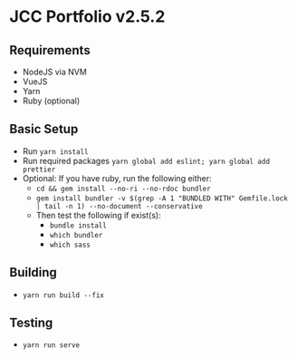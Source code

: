 # JCC Portfolio v2.5.2

## Requirements

- NodeJS via NVM
- VueJS
- Yarn
- Ruby (optional)

## Basic Setup

- Run `yarn install` 
- Run required packages `yarn global add eslint; yarn global add prettier`
- Optional: If you have ruby, run the following either:
  - `cd && gem install --no-ri --no-rdoc bundler`
  - `gem install bundler -v $(grep -A 1 "BUNDLED WITH" Gemfile.lock | tail -n 1) --no-document --conservative`
  - Then test the following if exist(s):
    - `bundle install`
    - `which bundler`
    - `which sass`

## Building

- `yarn run build --fix`

## Testing

- `yarn run serve`
